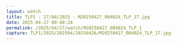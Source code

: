 ```yaml
---
layout: watch
title: TLP1 - 27/04/2025 - M20250427_004024_TLP_1T.jpg
date: 2025-04-27 00:40:24
permalink: /2025/04/27/watch/M20250427_004024_TLP_1
capture: TLP1/2025/202504/20250426/M20250427_004024_TLP_1T.jpg
---
```

